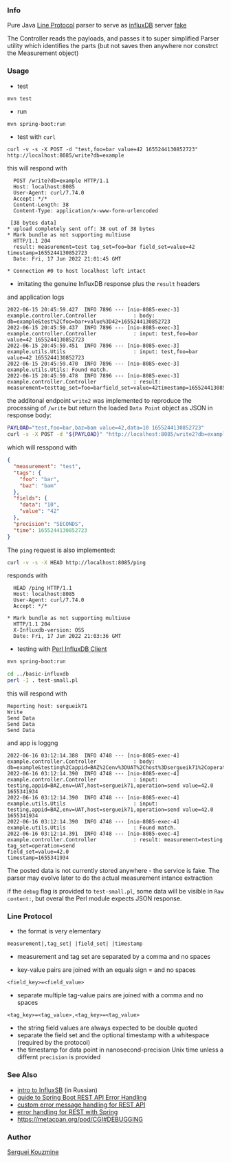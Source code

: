 ### Info

Pure Java [Line Protocol](https://docs.influxdata.com/influxdb/v1.8/write_protocols/line_protocol_tutorial/) parser to serve as [influxDB](https://docs.influxdata.com/influxdb/v1.8/) server [fake](https://martinfowler.com/bliki/TestDouble.html)

The Controller reads the payloads, and passes it to super simplified Parser utility which identifies the parts (but not saves then anywhere nor constrct the Measurement object)


### Usage
* test
```
mvn test
```
* run 

```sh
mvn spring-boot:run
```
* test with `curl`
```
curl -v -s -X POST -d "test,foo=bar value=42 1655244130852723" http://localhost:8085/write?db=example
```
this will respond with
```text
  POST /write?db=example HTTP/1.1
  Host: localhost:8085
  User-Agent: curl/7.74.0
  Accept: */*
  Content-Length: 38
  Content-Type: application/x-www-form-urlencoded
 
 [38 bytes data]
* upload completely sent off: 38 out of 38 bytes
* Mark bundle as not supporting multiuse
  HTTP/1.1 204
  result: measurement=test tag_set=foo=bar field_set=value=42 timestamp=1655244130852723
  Date: Fri, 17 Jun 2022 21:01:45 GMT
 
* Connection #0 to host localhost left intact
```
- imitating the genuine InfluxDB response plus the `result` headers

and application logs 

```text
2022-06-15 20:45:59.427  INFO 7896 --- [nio-8085-exec-3] example.controller.Controller            : body: db=example&test%2Cfoo=bar+value%3D42+1655244130852723
2022-06-15 20:45:59.437  INFO 7896 --- [nio-8085-exec-3] example.controller.Controller            : input: test,foo=bar value=42 1655244130852723
2022-06-15 20:45:59.451  INFO 7896 --- [nio-8085-exec-3] example.utils.Utils                      : input: test,foo=bar value=42 1655244130852723
2022-06-15 20:45:59.470  INFO 7896 --- [nio-8085-exec-3] example.utils.Utils: Found match.
2022-06-15 20:45:59.478  INFO 7896 --- [nio-8085-exec-3] example.controller.Controller            : result: measurement=testtag_set=foo=barfield_set=value=42timestamp=1655244130852723
```

the additonal endpoint `write2` was implemented to reproduce the processing of `/write` but return the loaded `Data Point` object as JSON in response body:
```sh
PAYLOAD="test,foo=bar,baz=bam value=42,data=10 1655244130852723" 
curl -s -X POST -d "${PAYLOAD}" "http://localhost:8085/write2?db=example&precision=s"| jq  '.'
```
which will  resspond with
```JSON
{
  "measurement": "test",
  "tags": {
    "foo": "bar",
    "baz": "bam"
  },
  "fields": {
    "data": "10",
    "value": "42"
  },
  "precision": "SECONDS",
  "time": 1655244130852723
}

```
The `ping` request is also implemented:
```sh
curl -v -s -X HEAD http://localhost:8085/ping
```
responds with
```text
  HEAD /ping HTTP/1.1
  Host: localhost:8085
  User-Agent: curl/7.74.0
  Accept: */*
 
* Mark bundle as not supporting multiuse
  HTTP/1.1 204
  X-Influxdb-version: OSS
  Date: Fri, 17 Jun 2022 21:03:36 GMT 
```
* testing with [Perl InfluxDB Client](https://metacpan.org/pod/InfluxDB::Client::Simple)

```sh
mvn spring-boot:run
```
```sh
cd ../basic-influxdb
perl -I . test-small.pl
```
this will respond with
```text
Reporting host: sergueik71
Write
Send Data
Send Data
Send Data
```
and app is loggng 
```text
2022-06-16 03:12:14.388  INFO 4748 --- [nio-8085-exec-4] example.controller.Controller            : body: db=example&testing%2Cappid=BAZ%2Cenv%3DUAT%2Chost%3Dsergueik71%2Coperation%3Dsend+value%3D42.0+1655341934
2022-06-16 03:12:14.390  INFO 4748 --- [nio-8085-exec-4] example.controller.Controller            : input: testing,appid=BAZ,env=UAT,host=sergueik71,operation=send value=42.0 1655341934
2022-06-16 03:12:14.390  INFO 4748 --- [nio-8085-exec-4] example.utils.Utils                      : input: testing,appid=BAZ,env=UAT,host=sergueik71,operation=send value=42.0 1655341934
2022-06-16 03:12:14.390  INFO 4748 --- [nio-8085-exec-4] example.utils.Utils                      : Found match.
2022-06-16 03:12:14.391  INFO 4748 --- [nio-8085-exec-4] example.controller.Controller            : result: measurement=testing
tag_set=operation=send
field_set=value=42.0
timestamp=1655341934

```
The posted data is not currently stored anywhere - the service is fake. The parser may evolve later to do the actual measurement intance extraction

if the `debug` flag is provided to `test-small.pl`, some data will be visible in `Raw content:`,  but overal the Perl module expects JSON response.

### Line Protocol

* the format is very elementary
```text
measurement|,tag_set| |field_set| |timestamp
```
* measurement and tag set are separated by a comma and no spaces

* key-value pairs are joined with an equals sign = and no spaces
```text
<field_key>=<field_value>
```
* separate multiple tag-value pairs are joined with a comma and no spaces
```text
<tag_key>=<tag_value>,<tag_key>=<tag_value>
```
* the string field values are always expected to be double quoted
* separate the field set and the optional timestamp with a whitespace (required by the protocol)
* the timestamp for data point in nanosecond-precision Unix time unless a differnt `precision` is provided 

### See Also

   * [intro to InfluxSB](https://tproger.ru/translations/influxdb-guide/) (in Russian)
   * [guide to Spring Boot REST API Error Handling](https://www.toptal.com/java/spring-boot-rest-api-error-handling)
   * [custom error message handling for REST API](https://www.baeldung.com/global-error-handler-in-a-spring-rest-api)
   * [error handling for REST with Spring](https://www.baeldung.com/exception-handling-for-rest-with-spring)
   * https://metacpan.org/pod/CGI#DEBUGGING
  
### Author
[Serguei Kouzmine](kouzmine_serguei@yahoo.com)
